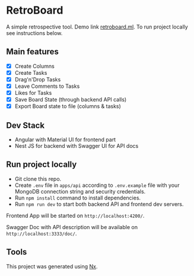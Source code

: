 # RetroBoard

A simple retrospective tool. Demo link [retroboard.ml](https://retroboard.ml/). To run project locally see instructions below.

## Main features

- [x] Create Columns
- [x] Create Tasks
- [x] Drag'n'Drop Tasks
- [x] Leave Comments to Tasks
- [x] Likes for Tasks
- [x] Save Board State (through backend API calls)
- [x] Export Board state to file (columns & tasks)

## Dev Stack

- Angular with Material UI for frontend part
- Nest JS for backend with Swagger UI for API docs

## Run project locally

- Git clone this repo.
- Create `.env` file in `apps/api` according to `.env.example` file with your MongoDB connection string and security credentials.
- Run `npm install` command to install dependencies.
- Run `npm run dev` to start both backend API and frontend dev servers.

Frontend App will be started on `http://localhost:4200/`.

Swagger Doc with API description will be available on `http://localhost:3333/doc/`.

## Tools

This project was generated using [Nx](https://nx.dev).
